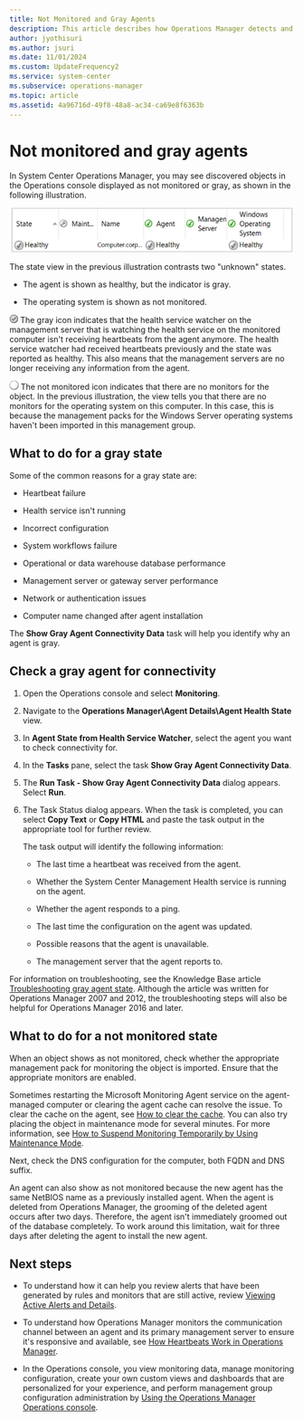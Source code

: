 ```yaml
---
title: Not Monitored and Gray Agents
description: This article describes how Operations Manager detects and reports when an agent isn't communicating and reporting monitoring data as expected.
author: jyothisuri
ms.author: jsuri
ms.date: 11/01/2024
ms.custom: UpdateFrequency2
ms.service: system-center
ms.subservice: operations-manager
ms.topic: article
ms.assetid: 4a96716d-49f8-48a8-ac34-ca69e8f6363b
---
```


# Not monitored and gray agents



In System Center Operations Manager, you may see discovered objects in the Operations console displayed as not monitored or gray, as shown in the following illustration.  

![Illustration showing State view showing "not monitored".](./media/manage-agents-not-healthy/om2016-operations-console-windowscomputer-healthstate.png)  

The state view in the previous illustration contrasts two "unknown" states.  

- The agent is shown as healthy, but the indicator is gray.  

- The operating system is shown as not monitored.  

![Screenshot of Grayed-out healthy icon.](./media/manage-agents-not-healthy/om2016-healthygrayicon.png) The gray icon indicates that the health service watcher on the management server that is watching the health service on the monitored computer isn't receiving heartbeats from the agent anymore. The health service watcher had received heartbeats previously and the state was reported as healthy.  This also means that the management servers are no longer receiving any information from the agent.  

![Screenshot of White button indicates unknown status.](./media/manage-agents-not-healthy/om2016-unknownicon.png) The not monitored icon indicates that there are no monitors for the object. In the previous illustration, the view tells you that there are no monitors for the operating system on this computer. In this case, this is because the management packs for the Windows Server operating systems haven't been imported in this management group.  

## What to do for a gray state  

Some of the common reasons for a gray state are:  

- Heartbeat failure  

- Health service isn't running  

- Incorrect configuration  

- System workflows failure  

- Operational or data warehouse database performance  

- Management server or gateway server performance  

- Network or authentication issues  

- Computer name changed after agent installation

The **Show Gray Agent Connectivity Data** task will help you identify why an agent is gray.  

## Check a gray agent for connectivity  

1. Open the Operations console and select **Monitoring**.  

2. Navigate to the **Operations Manager\Agent Details\Agent Health State** view.  

3. In **Agent State from Health Service Watcher**, select the agent you want to check connectivity for.  

4. In the **Tasks** pane, select the task **Show Gray Agent Connectivity Data**.  

5. The **Run Task - Show Gray Agent Connectivity Data** dialog appears. Select **Run**.  

6. The Task Status dialog appears. When the task is completed, you can select **Copy Text** or **Copy HTML** and paste the task output in the appropriate tool for further review.  

    The task output will identify the following information:  

    - The last time a heartbeat was received from the agent.  

    - Whether the System Center Management Health service is running on the agent.  

    - Whether the agent responds to a ping.  

    - The last time the configuration on the agent was updated.  

    - Possible reasons that the agent is unavailable.  

    - The management server that the agent reports to.  

For information on troubleshooting, see the Knowledge Base article [Troubleshooting gray agent state](https://support.microsoft.com/kb/2288515). Although the article was written for Operations Manager 2007 and 2012, the troubleshooting steps will also be helpful for Operations Manager 2016 and later.  

## What to do for a not monitored state

When an object shows as not monitored, check whether the appropriate management pack for monitoring the object is imported. Ensure that the appropriate monitors are enabled.  

Sometimes restarting the Microsoft Monitoring Agent service on the agent-managed computer or clearing the agent cache can resolve the issue. To clear the cache on the agent, see [How to clear the cache](manage-clear-healthservice-cache.md). You can also try placing the object in maintenance mode for several minutes. For more information, see [How to Suspend Monitoring Temporarily by Using Maintenance Mode](manage-maintenance-mode-overview.md).  

Next, check the DNS configuration for the computer, both FQDN and DNS suffix.  

An agent can also show as not monitored because the new agent has the same NetBIOS name as a previously installed agent. When the agent is deleted from Operations Manager, the grooming of the deleted agent occurs after two days. Therefore, the agent isn't immediately groomed out of the database completely. To work around this limitation, wait for three days after deleting the agent to install the new agent.  

## Next steps

- To understand how it can help you review alerts that have been generated by rules and monitors that are still active, review [Viewing Active Alerts and Details](manage-alert-view-alerts-details.md).  

- To understand how Operations Manager monitors the communication channel between an agent and its primary management server to ensure it's responsive and available, see [How Heartbeats Work in Operations Manager](manage-agent-heartbeat-overview.md).

- In the Operations console, you view monitoring data, manage monitoring configuration, create your own custom views and dashboards that are personalized for your experience, and perform management group configuration administration by [Using the Operations Manager Operations console](manage-consoles-overview.md).
